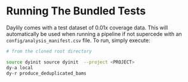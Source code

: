 # Running The Bundled Tests
Daylily comes with a test dataset of 0.01x coverage data.  This will automatically be used when running a pipeline if not supercede with an `config/analysis_manifest.csv` file.  To run, simply execute:
```bash
# from the cloned root directory

source dyinit source dyinit  --project <PROJECT>
dy-a local
dy-r produce_deduplicated_bams

```
